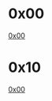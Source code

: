 # 0x00
[0x00](https://github.com/humwawe/tedukuri/blob/master/0x00.md)
# 0x10
[0x00](https://github.com/humwawe/tedukuri/blob/master/0x10.md)